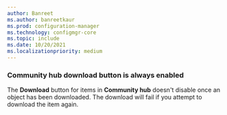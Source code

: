 ```yaml
---
author: Banreet
ms.author: banreetkaur
ms.prod: configuration-manager
ms.technology: configmgr-core
ms.topic: include
ms.date: 10/20/2021
ms.localizationpriority: medium
---
```


### Community hub download button is always enabled
<!-- ADO# -->
The **Download** button for items in **Community hub** doesn't disable once an object has been downloaded. The download will fail if you attempt to download the item again.
